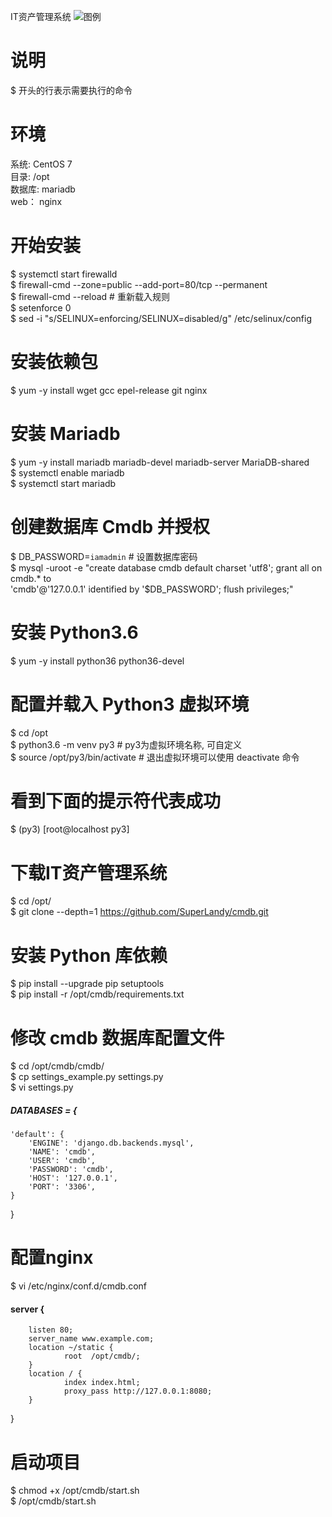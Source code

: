 IT资产管理系统
![图例](https://github.com/SuperLandy/cmdb/blob/master/example.png)

# 说明  
\$ 开头的行表示需要执行的命令  

# 环境
系统: CentOS 7  
目录: /opt  
数据库: mariadb  
web： nginx  

# 开始安装
$ systemctl start firewalld  
$ firewall-cmd --zone=public --add-port=80/tcp --permanent  
$ firewall-cmd --reload  # 重新载入规则  
$ setenforce 0  
$ sed -i "s/SELINUX=enforcing/SELINUX=disabled/g" /etc/selinux/config  

# 安装依赖包
$ yum -y install wget gcc epel-release git nginx  

# 安装 Mariadb
$ yum -y install mariadb mariadb-devel mariadb-server MariaDB-shared  
$ systemctl enable mariadb  
$ systemctl start mariadb  

# 创建数据库 Cmdb 并授权
$ DB_PASSWORD=`iamadmin`  # 设置数据库密码  
$ mysql -uroot -e "create database cmdb default charset 'utf8'; grant all on cmdb.* to \
'cmdb'@'127.0.0.1' identified by '$DB_PASSWORD'; flush privileges;"  

# 安装 Python3.6
$ yum -y install python36 python36-devel  

# 配置并载入 Python3 虚拟环境
$ cd /opt  
$ python3.6 -m venv py3  # py3为虚拟环境名称, 可自定义  
$ source /opt/py3/bin/activate  # 退出虚拟环境可以使用 deactivate 命令  

# 看到下面的提示符代表成功
$ (py3) [root@localhost py3]  

# 下载IT资产管理系统
$ cd /opt/  
$ git clone --depth=1 https://github.com/SuperLandy/cmdb.git  

# 安装 Python 库依赖
$ pip install --upgrade pip setuptools  
$ pip install -r /opt/cmdb/requirements.txt  

# 修改 cmdb 数据库配置文件
$ cd /opt/cmdb/cmdb/  
$ cp settings_example.py settings.py  
$ vi settings.py  
##### DATABASES = {  
    'default': {  
        'ENGINE': 'django.db.backends.mysql',  
        'NAME': 'cmdb',  
        'USER': 'cmdb',  
        'PASSWORD': 'cmdb',  
        'HOST': '127.0.0.1',  
        'PORT': '3306',  
    }  
 }  

# 配置nginx
$ vi /etc/nginx/conf.d/cmdb.conf
#### server {
        listen 80;
        server_name www.example.com;
        location ~/static {
                root  /opt/cmdb/;
        }
        location / {
                index index.html;
                proxy_pass http://127.0.0.1:8080;
        }
}

# 启动项目
$ chmod +x /opt/cmdb/start.sh  
$ /opt/cmdb/start.sh  
